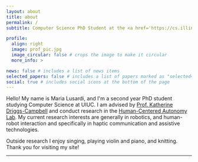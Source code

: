 ```yaml
---
layout: about
title: about
permalink: /
subtitle: Computer Science PhD Student at the <a href='https://cs.illinois.edu/'>University of Illinois at Urbana-Champaign</a>

profile:
  align: right
  image: prof_pic.jpg
  image_circular: false # crops the image to make it circular
  more_info: >

news: false # includes a list of news items
selected_papers: false # includes a list of papers marked as "selected={true}"
social: true # includes social icons at the bottom of the page
---
```


Hello! My name is Maria Lusardi, and I'm a second year PhD student studying Computer Science at UIUC. I am advised by <a href='https://krdc.web.illinois.edu/'>Prof. Katherine Driggs-Campbell</a> and conduct research in the <a href='https://thehcalab.web.illinois.edu/'>Human-Centered Autonomy Lab</a>. My current research interests are generally in robotics, and human-robot interaction and specifically in haptic communication and assistive technologies.

Outside research I enjoy singing, playing violin and piano, and knitting. Thank you for visiting my site!

---